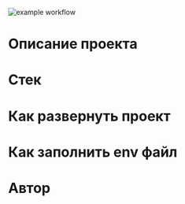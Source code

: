 ![example workflow](https://github.com/NikTihomirovv/kittygram_final/actions/workflows/main.yml/badge.svg)

# Описание проекта

# Стек

# Как развернуть проект

# Как заполнить env файл

# Автор
